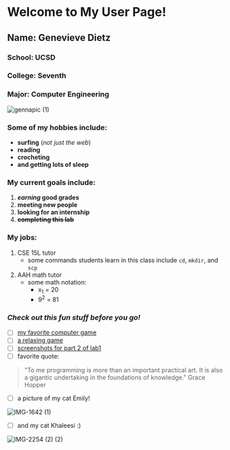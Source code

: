 # Welcome to My User Page!
## Name: Genevieve Dietz
### School: UCSD
### College:  Seventh
### Major: Computer Engineering

![gennapic (1)](https://user-images.githubusercontent.com/83431340/193127454-e414fe35-1b02-441e-a186-b9f5af40b02c.png)

### Some of my hobbies include:
- **surfing** (*not just the web*)
- **reading**
- **crocheting**
- **and getting lots of sleep**

### My current goals include:
1. **_earning_ good grades**
2. **meeting new people**
3. **looking for an internship**
4. **~~completing this lab~~**

### My jobs:
1. CSE 15L tutor
   - some commands students learn in this class include `cd`, `mkdir`, and `scp`
2. AAH math tutor
   - some math notation:
     - x<sub>1</sub> = 20
     - 9<sup>2</sup> = 81

### ***Check out this fun stuff before you go!***
- [ ] [my favorite computer game](https://play2048.co/)
- [ ] [a relaxing game](https://thisissand.com/)
- [ ] [screenshots for part 2 of lab1](screenshots)
- [ ] favorite quote:
> "To me programming is more than an important practical art. It is also a gigantic undertaking in the foundations of knowledge." Grace Hopper
- [ ] a picture of my cat Emily! 

![IMG-1642 (1)](https://user-images.githubusercontent.com/83431340/193126412-935987a8-50cd-4275-9c24-a07d8e22a1bb.jpg)
- [ ] and my cat Khaleesi :)

![IMG-2254 (2) (2)](https://user-images.githubusercontent.com/83431340/193126167-fbc4a55a-8bbb-41f4-b782-2765dae4753f.jpeg)
